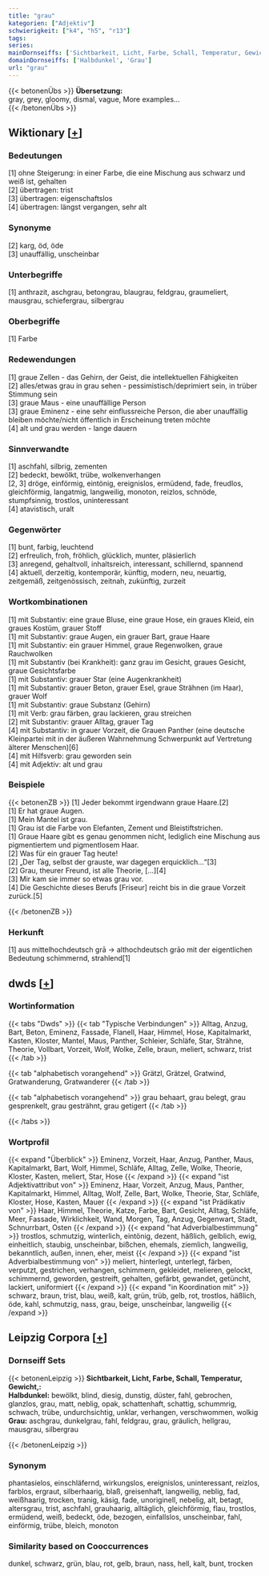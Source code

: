 ```yaml
---
title: "grau"
kategorien: ["Adjektiv"]
schwierigkeit: ["k4", "h5", "r13"]
tags:
series:
mainDornseiffs: ['Sichtbarkeit, Licht, Farbe, Schall, Temperatur, Gewicht,']
domainDornseiffs: ['Halbdunkel', 'Grau']
url: "grau"
---
```


{{< betonenÜbs >}}
**Übersetzung:**  
gray, grey, gloomy, dismal, vague, More examples...  
{{< /betonenÜbs >}}

## Wiktionary [[+](https://de.wiktionary.org/wiki/grau)]

### Bedeutungen
[1] ohne Steigerung: in einer Farbe, die eine Mischung aus schwarz und weiß ist, gehalten  
[2] übertragen: trist  
[3] übertragen: eigenschaftslos  
[4] übertragen: längst vergangen, sehr alt  

### Synonyme
[2] karg, öd, öde  
[3] unauffällig, unscheinbar  

### Unterbegriffe
[1] anthrazit, aschgrau, betongrau, blaugrau, feldgrau, graumeliert, mausgrau, schiefergrau, silbergrau  

### Oberbegriffe
[1] Farbe  

### Redewendungen
[1] graue Zellen - das Gehirn, der Geist, die intellektuellen Fähigkeiten  
[2] alles/etwas grau in grau sehen - pessimistisch/deprimiert sein, in trüber Stimmung sein  
[3] graue Maus - eine unauffällige Person  
[3] graue Eminenz - eine sehr einflussreiche Person, die aber unauffällig bleiben möchte/nicht öffentlich in Erscheinung treten möchte  
[4] alt und grau werden - lange dauern  

### Sinnverwandte
[1] aschfahl, silbrig, zementen  
[2] bedeckt, bewölkt, trübe, wolkenverhangen  
[2, 3] dröge, einförmig, eintönig, ereignislos, ermüdend, fade, freudlos, gleichförmig, langatmig, langweilig, monoton, reizlos, schnöde, stumpfsinnig, trostlos, uninteressant  
[4] atavistisch, uralt  

### Gegenwörter
[1] bunt, farbig, leuchtend  
[2] erfreulich, froh, fröhlich, glücklich, munter, pläsierlich  
[3] anregend, gehaltvoll, inhaltsreich, interessant, schillernd, spannend  
[4] aktuell, derzeitig, kontemporär, künftig, modern, neu, neuartig, zeitgemäß, zeitgenössisch, zeitnah, zukünftig, zurzeit  

### Wortkombinationen
[1] mit Substantiv: eine graue Bluse, eine graue Hose, ein graues Kleid, ein graues Kostüm, grauer Stoff  
[1] mit Substantiv: graue Augen, ein grauer Bart, graue Haare  
[1] mit Substantiv: ein grauer Himmel, graue Regenwolken, graue Rauchwolken  
[1] mit Substantiv (bei Krankheit): ganz grau im Gesicht, graues Gesicht, graue Gesichtsfarbe  
[1] mit Substantiv: grauer Star (eine Augenkrankheit)  
[1] mit Substantiv: grauer Beton, grauer Esel, graue Strähnen (im Haar), grauer Wolf  
[1] mit Substantiv: graue Substanz (Gehirn)  
[1] mit Verb: grau färben, grau lackieren, grau streichen  
[2] mit Substantiv: grauer Alltag, grauer Tag  
[4] mit Substantiv: in grauer Vorzeit, die Grauen Panther (eine deutsche Kleinpartei mit in der äußeren Wahrnehmung Schwerpunkt auf Vertretung älterer Menschen)[6]  
[4] mit Hilfsverb: grau geworden sein  
[4] mit Adjektiv: alt und grau  

### Beispiele
{{< betonenZB >}}
[1] Jeder bekommt irgendwann graue Haare.[2]  
[1] Er hat graue Augen.  
[1] Mein Mantel ist grau.  
[1] Grau ist die Farbe von Elefanten, Zement und Bleistiftstrichen.  
[1] Graue Haare gibt es genau genommen nicht, lediglich eine Mischung aus pigmentiertem und pigmentlosem Haar.  
[2] Was für ein grauer Tag heute!  
[2] „Der Tag, selbst der grauste, war dagegen erquicklich…“[3]  
[2] Grau, theurer Freund, ist alle Theorie, […][4]  
[3] Mir kam sie immer so etwas grau vor.  
[4] Die Geschichte dieses Berufs [Friseur] reicht bis in die graue Vorzeit zurück.[5]  

{{< /betonenZB >}}
### Herkunft
[1] aus mittelhochdeutsch grā -> althochdeutsch grāo mit der eigentlichen Bedeutung schimmernd, strahlend[1]  



## dwds [[+](https://www.dwds.de/wb/grau)]

### Wortinformation
{{< tabs "Dwds" >}}
{{< tab "Typische Verbindungen" >}}
Alltag, Anzug, Bart, Beton, Eminenz, Fassade, Flanell, Haar, Himmel, Hose, Kapitalmarkt, Kasten, Kloster, Mantel, Maus, Panther, Schleier, Schläfe, Star, Strähne, Theorie, Vollbart, Vorzeit, Wolf, Wolke, Zelle, braun, meliert, schwarz, trist
{{< /tab >}}

{{< tab "alphabetisch vorangehend" >}}
Grätzl, Grätzel, Gratwind, Gratwanderung, Gratwanderer
{{< /tab >}}

{{< tab "alphabetisch vorangehend" >}}
grau behaart, grau belegt, grau gesprenkelt, grau gesträhnt, grau getigert
{{< /tab >}}

{{< /tabs >}}

### Wortprofil
{{< expand "Überblick" >}} Eminenz, Vorzeit, Haar, Anzug, Panther, Maus, Kapitalmarkt, Bart, Wolf, Himmel, Schläfe, Alltag, Zelle, Wolke, Theorie, Kloster, Kasten, meliert, Star, Hose {{< /expand >}}
{{< expand "ist Adjektivattribut von" >}} Eminenz, Haar, Vorzeit, Anzug, Maus, Panther, Kapitalmarkt, Himmel, Alltag, Wolf, Zelle, Bart, Wolke, Theorie, Star, Schläfe, Kloster, Hose, Kasten, Mauer {{< /expand >}}
{{< expand "ist Prädikativ von" >}} Haar, Himmel, Theorie, Katze, Farbe, Bart, Gesicht, Alltag, Schläfe, Meer, Fassade, Wirklichkeit, Wand, Morgen, Tag, Anzug, Gegenwart, Stadt, Schnurrbart, Osten {{< /expand >}}
{{< expand "hat Adverbialbestimmung" >}} trostlos, schmutzig, winterlich, eintönig, dezent, häßlich, gelblich, ewig, einheitlich, staubig, unscheinbar, bißchen, ehemals, ziemlich, langweilig, bekanntlich, außen, innen, eher, meist {{< /expand >}}
{{< expand "ist Adverbialbestimmung von" >}} meliert, hinterlegt, unterlegt, färben, verputzt, gestrichen, verhangen, schimmern, gekleidet, melieren, gelockt, schimmernd, geworden, gestreift, gehalten, gefärbt, gewandet, getüncht, lackiert, uniformiert {{< /expand >}}
{{< expand "in Koordination mit" >}} schwarz, braun, trist, blau, weiß, kalt, grün, trüb, gelb, rot, trostlos, häßlich, öde, kahl, schmutzig, nass, grau, beige, unscheinbar, langweilig {{< /expand >}}

## Leipzig Corpora [[+](https://corpora.uni-leipzig.de/en/res?word=grau&corpusId=deu_newscrawl-public_2018)]

### Dornseiff Sets
{{< betonenLeipzig >}}
**Sichtbarkeit, Licht, Farbe, Schall, Temperatur, Gewicht,:**  
**Halbdunkel:** bewölkt, blind, diesig, dunstig, düster, fahl, gebrochen, glanzlos, grau, matt, neblig, opak, schattenhaft, schattig, schummrig, schwach, trübe, undurchsichtig, unklar, verhangen, verschwommen, wolkig  
**Grau:** aschgrau, dunkelgrau, fahl, feldgrau, grau, gräulich, hellgrau, mausgrau, silbergrau  

{{< /betonenLeipzig >}}

### Synonym
phantasielos, einschläfernd, wirkungslos, ereignislos, uninteressant, reizlos, farblos, ergraut, silberhaarig, blaß, greisenhaft, langweilig, neblig, fad, weißhaarig, trocken, tranig, käsig, fade, unoriginell, nebelig, alt, betagt, altersgrau, trist, aschfahl, grauhaarig, alltäglich, gleichförmig, flau, trostlos, ermüdend, weiß, bedeckt, öde, bezogen, einfallslos, unscheinbar, fahl, einförmig, trübe, bleich, monoton


### Similarity based on Cooccurrences
dunkel, schwarz, grün, blau, rot, gelb, braun, nass, hell, kalt, bunt, trocken

